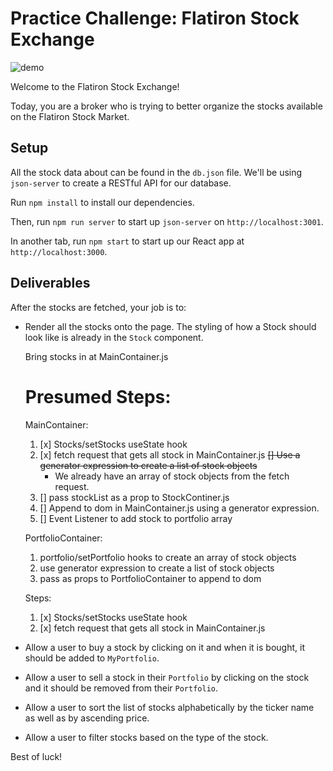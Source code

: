 # Practice Challenge: Flatiron Stock Exchange

![demo](https://curriculum-content.s3.amazonaws.com/phase-2/react-hooks-practice-stocks/stocks.gif)

Welcome to the Flatiron Stock Exchange!

Today, you are a broker who is trying to better organize the stocks available on
the Flatiron Stock Market.

## Setup

All the stock data about can be found in the `db.json` file. We'll
be using `json-server` to create a RESTful API for our database.

Run `npm install` to install our dependencies.

Then, run `npm run server` to start up `json-server` on `http://localhost:3001`.

In another tab, run `npm start` to start up our React app at `http://localhost:3000`.

## Deliverables

After the stocks are fetched, your job is to:

- Render all the stocks onto the page. The styling of how a Stock should look
  like is already in the `Stock` component.



  Bring stocks in at MainContainer.js 
  # Presumed Steps: 

  MainContainer:
  1. [x] Stocks/setStocks useState hook
  2. [x] fetch request that gets all stock in MainContainer.js
   ~~[] Use a generator expression to create a list of stock objects~~
        - We already have an array of stock objects from the fetch request.  
  3. [] pass stockList as a prop to StockContiner.js 
  4. [] Append to dom in MainContainer.js using a generator expression.
  4. [] Event Listener to add stock to portfolio array

  PortfolioContainer:
  1. portfolio/setPortfolio hooks to create an array of stock objects 
  2. use generator expression to create a list of stock objects 
  3. pass as props to PortfolioContainer to append to dom 

  Steps: 
  1. [x] Stocks/setStocks useState hook
  2. [x] fetch request that gets all stock in MainContainer.js

- Allow a user to buy a stock by clicking on it and when it is bought, it should
  be added to `MyPortfolio`.

- Allow a user to sell a stock in their `Portfolio` by clicking on the stock and
  it should be removed from their `Portfolio`.

- Allow a user to sort the list of stocks alphabetically by the ticker name as
  well as by ascending price.

- Allow a user to filter stocks based on the type of the stock.

Best of luck!
